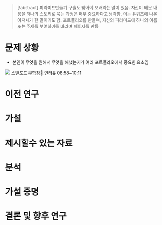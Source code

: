 > [!abstract] 피라미드만들기
> 구슬도 꿰어야 보배라는 말이 있음. 자신이 배운 내용을 하나의 스토리로 묶는 과정은 매우 중요하다고 생각함.  이는 유퀴즈에 나온 아저씨가 한 말이기도 함. 포트폴리오를 만들며, 자신의 피라미드에 하나의 이름 또는 주제를 부여하기를 바라며 페이지를 만듬

# 문제 상황
- 본인이 무엇을 원해서 무엇을 해냈는지가 여러 포트폴리오에서 중요한 요소임

![](https://youtu.be/cTTaNLFY2iE?si=7dYodHXofS4D-Piw&t=537)
[스탠포드 부학장 인터뷰](https://youtu.be/cTTaNLFY2iE?si=7dYodHXofS4D-Piw&t=537)
08:58~10:11
# 이전 연구

# 가설

# 제시할수  있는 자료

# 분석

# 가설 증명

# 결론 및 향후 연구